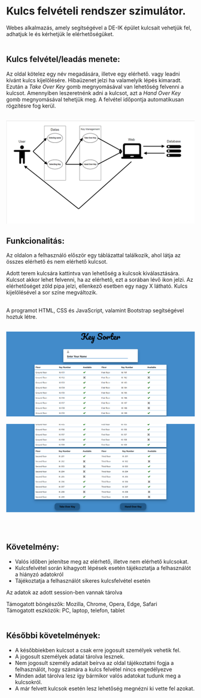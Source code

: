 # Kulcs felvételi rendszer szimulátor.

Webes alkalmazás, amely segítségével a DE-IK épület kulcsait vehetjük fel, adhatjuk le és kérhetjük le elérhetőségüket.
<br/><br/>

## Kulcs felvétel/leadás menete:  
Az oldal kötelez egy név megadására, illetve egy elérhető. vagy leadni kívánt kulcs kijelölésére. Hibaüzenet jelzi ha valamelyik lépés kimaradt. Ezután a *Take Over Key* gomb megnyomásával van lehetőség felvenni a kulcsot. Amennyiben leszeretnénk adni a kulcsot, azt a *Hand Over Key* gomb megnyomásával tehetjük meg. A felvétel időpontja automatikusan rögzítésre fog kerül.
<br/><br/>

![alt text](pictures/uml.png)

## Funkcionalitás:  
Az oldalon a felhasználó először egy táblázattal találkozik, ahol látja az összes elérhető és nem elérhető kulcsot.

Adott terem kulcsára kattintva van lehetőség a kulcsok kiválasztására. Kulcsot akkor lehet felvenni, ha az elérhető, ezt a sorában lévő ikon jelzi. Az elérhetőséget zöld pipa jelzi, ellenkező esetben egy nagy X látható. Kulcs kijelölésével a sor színe megváltozik. 
<br/><br/>

A programot HTML, CSS és JavaScript, valamint Bootstrap segítségével hoztuk létre. <br><br>

![alt text](pictures/frontend1.png)
<br/><br/>
![alt text](pictures/frontend2.png)

<br/><br/>
## Követelmény: 
- Valós időben jelenítse meg az elérhető, illetve nem elérhető kulcsokat.
- Kulcsfelvétel során kihagyott lépések esetén tájékoztatja a felhasználót a hiányzó adatokról
- Tájékoztatja a felhasználót sikeres kulcsfelvétel esetén

Az adatok az adott session-ben vannak tárolva <br/>

Támogatott böngészők: Mozilla, Chrome, Opera, Edge, Safari<br/>
Támogatott eszközök: PC, laptop, telefon, tablet
<br/><br/>
## Későbbi követelmények:
- A későbbiekben kulcsot a csak erre jogosult személyek vehetik fel. 
- A jogosult személyek adatai tárolva lesznek.
- Nem jogosult személy adatait beírva az oldal tájékoztatni fogja a felhasználót, hogy számára a kulcs felvétel nincs engedélyezve
- Minden adat tárolva lesz így bármikor valós adatokat tudunk meg a kulcsokról.
- A már felvett kulcsok esetén lesz lehetőség megnézni ki vette fel azokat.


